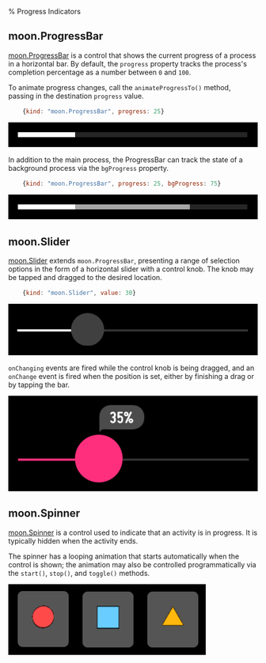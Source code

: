 % Progress Indicators

## moon.ProgressBar

[moon.ProgressBar]($api/#/kind/moon.ProgressBar) is a control that shows the
current progress of a process in a horizontal bar.  By default, the `progress`
property tracks the process's completion percentage as a number between `0` and
`100`.

To animate progress changes, call the `animateProgressTo()` method, passing in
the destination `progress` value.

```javascript
    {kind: "moon.ProgressBar", progress: 25}
```

![_moon.ProgressBar_](../../assets/progress-bar-1.png)

In addition to the main process, the ProgressBar can track the state of a
background process via the `bgProgress` property.

```javascript
    {kind: "moon.ProgressBar", progress: 25, bgProgress: 75}
```

![_moon.ProgressBar with background process_](../../assets/progress-bar-2.png)

## moon.Slider

[moon.Slider]($api/#/kind/moon.Slider) extends `moon.ProgressBar`, presenting a
range of selection options in the form of a horizontal slider with a control
knob.  The knob may be tapped and dragged to the desired location.

```javascript
    {kind: "moon.Slider", value: 30}
```

![_moon.Slider_](../../assets/slider.png)

`onChanging` events are fired while the control knob is being dragged, and an
`onChange` event is fired when the position is set, either by finishing a drag
or by tapping the bar.

![_moon.Slider (during drag)_](../../assets/slider-active.png)

## moon.Spinner

[moon.Spinner]($api/#/kind/moon.Spinner) is a control used to indicate that an
activity is in progress.  It is typically hidden when the activity ends.

The spinner has a looping animation that starts automatically when the control
is shown; the animation may also be controlled programmatically via the
`start()`, `stop()`, and `toggle()` methods.

![_moon.Spinner animation states_](../../assets/spinner.png)
